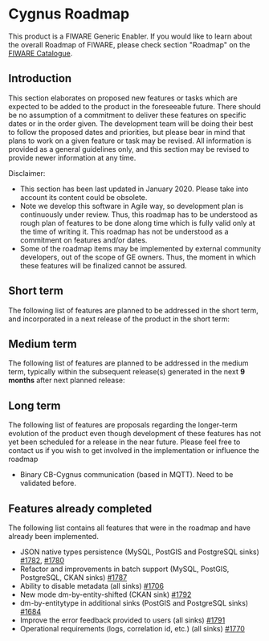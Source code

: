 # Cygnus Roadmap

This product is a FIWARE Generic Enabler. If you would like to learn about 
the overall Roadmap of FIWARE, please check section "Roadmap" on 
the [FIWARE Catalogue](https://www.fiware.org/developers/catalogue/).

## Introduction

This section elaborates on proposed new features or tasks which are expected to
be added to the product in the foreseeable future. There should be no assumption
of a commitment to deliver these features on specific dates or in the order
given. The development team will be doing their best to follow the proposed
dates and priorities, but please bear in mind that plans to work on a given
feature or task may be revised. All information is provided as a general
guidelines only, and this section may be revised to provide newer information at
any time.

Disclaimer:

* This section has been last updated in January 2020. Please take into account its 
  content could be obsolete.
* Note we develop this software in Agile way, so development plan is continuously 
  under review. Thus, this roadmap has to be understood as rough plan of features 
  to be done along time which is fully valid only at the time of writing it. This
  roadmap has not be understood as a commitment on features and/or dates.
* Some of the roadmap items may be implemented by external community developers, 
  out of the scope of GE owners. Thus, the moment in which these features will be
  finalized cannot be assured.

## Short term

The following list of features are planned to be addressed in the short term,
and incorporated in a next release of the product in the short term:

## Medium term

The following list of features are planned to be addressed in the medium term,
typically within the subsequent release(s) generated in the next **9 months**
after next planned release:

## Long term

The following list of features are proposals regarding the longer-term evolution
of the product even though development of these features has not yet been
scheduled for a release in the near future. Please feel free to contact us if
you wish to get involved in the implementation or influence the roadmap

-   Binary CB-Cygnus communication (based in MQTT). Need to be validated before.

## Features already completed

The following list contains all features that were in the roadmap and have already been implemented.

- JSON native types persistence (MySQL, PostGIS and PostgreSQL sinks) [#1782](https://github.com/telefonicaid/fiware-cygnus/issues/1782), [#1780](https://github.com/telefonicaid/fiware-cygnus/issues/1780)
- Refactor and improvements in batch support (MySQL, PostGIS, PostgreSQL, CKAN sinks) [#1787](https://github.com/telefonicaid/fiware-cygnus/issues/1787)
- Ability to disable metadata (all sinks) [#1706](https://github.com/telefonicaid/fiware-cygnus/issues/1706)
- New mode dm-by-entity-shifted (CKAN sink) [#1792](https://github.com/telefonicaid/fiware-cygnus/issues/1792)
- dm-by-entitytype in additional sinks (PostGIS and PostgreSQL sinks) [#1684](https://github.com/telefonicaid/fiware-cygnus/issues/1684)
- Improve the error feedback provided to users (all sinks) [#1791](https://github.com/telefonicaid/fiware-cygnus/issues/1791)
- Operational requirements (logs, correlation id, etc.) (all sinks) [#1770](https://github.com/telefonicaid/fiware-cygnus/issues/1770)